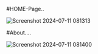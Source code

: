 #HOME-Page..

![Screenshot 2024-07-11 081313](https://github.com/user-attachments/assets/a0ab11d4-dcab-4193-b492-734bb722656f)


#About....


![Screenshot 2024-07-11 081400](https://github.com/user-attachments/assets/0f539c92-bc4c-4115-b575-55aef2cfb79c)
